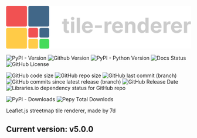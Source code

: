 ![](./.github/tre-light.png)

![PyPI - Version](https://img.shields.io/pypi/v/tile-renderer)
![Github Version](https://img.shields.io/github/v/release/MRT-Map/tile-renderer)
![PyPI - Python Version](https://img.shields.io/pypi/pyversions/tile-renderer)
![Docs Status](https://img.shields.io/github/actions/workflow/status/MRT-Map/gatelogue/.github%2Fworkflows%2Fpages.yml?style=flat&label=docs&link=https%3A%2F%2Fmrt-map.github.io%tile-renderer)
![GitHub License](https://img.shields.io/github/license/MRT-Map/tile-renderer)
<!--![GitHub Pages Status](https://img.shields.io/github/actions/workflow/status/MRT-Map/gatelogue/.github%2Fworkflows%2Fpages.yml?style=flat&label=build%20(pages)&link=https%3A%2F%2Fmrt-map.github.io)-->

![GitHub code size](https://img.shields.io/github/languages/code-size/MRT-Map/tile-renderer)
![GitHub repo size](https://img.shields.io/github/repo-size/MRT-Map/tile-renderer)
![GitHub last commit (branch)](https://img.shields.io/github/last-commit/mrt-map/tile-renderer/v5)
![GitHub commits since latest release (branch)](https://img.shields.io/github/commits-since/mrt-map/tile-renderer/latest/dev?include_prereleases)
![GitHub Release Date](https://img.shields.io/github/release-date/MRT-Map/tile-renderer)
![Libraries.io dependency status for GitHub repo](https://img.shields.io/librariesio/github/MRT-Map/tile-renderer)

![PyPI - Downloads](https://img.shields.io/pypi/dm/tile-renderer)
![Pepy Total Downlods](https://img.shields.io/pepy/dt/tile-renderer)

Leaflet.js streetmap tile renderer, made by 7d

## Current version: v5.0.0
